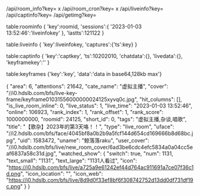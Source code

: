 /api/room_info?key= x
/api/room_cron?key= x
/api/liveinfo?key=  
/api/captinfo?key=
/api/getimg?key=


table:roominfo
{
  'key':roomid,
  'sessions':{
    '2023-01-03 13:52:46':'liveinfokey'
  },
  'lastts':121122
}


table:liveinfo
{
  'key':liveinfokey,
  'captures':{'ts':key}
}

table:captinfo
{
  'key':'captkey',
  'ts':10202010,
  'chatdata':{},
  'livedata':{},
  'keyframekey':''
}

table:keyframes
{'key':'key',
'data':'data in base64,128kb max'}


{
"area": 6,
"attentions": 21642,
"cate_name": "虚拟主播",
"cover": "//i0.hdslb.com/bfs/live-key-frame/keyframe01031556000000024125xyvq0c.jpg",
"hit_columns": [],
"is_live_room_inline": 0,
"live_status": 1,
"live_time": "2023-01-03 13:52:46",
"online": 106923,
"rank_index": 1,
"rank_offset": 1,
"rank_score": 1000000000,
"roomid": 24125,
"short_id": 0,
"tags": "虚拟主播,杂谈,唱歌",
"title": "【歌杂】2023年的第3天咯！！",
"type": "live_room",
"uface": "//i2.hdslb.com/bfs/face/4045bf8a0b2b9a5fcf144d654cd169666b8d68bc.jpg",
"uid": 1583472,
"uname": "鲸落落raku",
"user_cover": "//i0.hdslb.com/bfs/live/new_room_cover/6ad3be6cdc4efc5834a0a04cc5eaf6837a58c31d.jpg",
"watched_show": {
  "switch": true,
  "num": 1131,
  "text_small": "1131",
  "text_large": "1131人看过",
  "icon": "https://i0.hdslb.com/bfs/live/a725a9e61242ef44d764ac911691a7ce07f36c1d.png",
  "icon_location": "",
  "icon_web": "https://i0.hdslb.com/bfs/live/8d9d0f33ef8bf6f308742752d13dd0df731df19c.png"
}
}